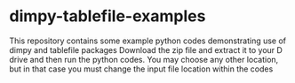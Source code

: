 # dimpy-tablefile-examples
This repository contains some example python codes demonstrating use of dimpy and tablefile packages
Download the zip file and extract it to your D drive and then run the python codes.
You may choose any other location, but in that case you must change the input file location within the codes 
